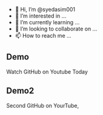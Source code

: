 - 👋 Hi, I’m @syedasim001
- 👀 I’m interested in ...
- 🌱 I’m currently learning ...
- 💞️ I’m looking to collaborate on ...
- 📫 How to reach me ...

## Demo
Watch GitHub on Youtube Today


## Demo2

Second GitHub  on YourTube,

<!---
syedasim001/syedasim001 is a ✨ special ✨ repository because its `README.md` (this file) appears on your GitHub profile.
You can click the Preview link to take a look at your changes.
--->

